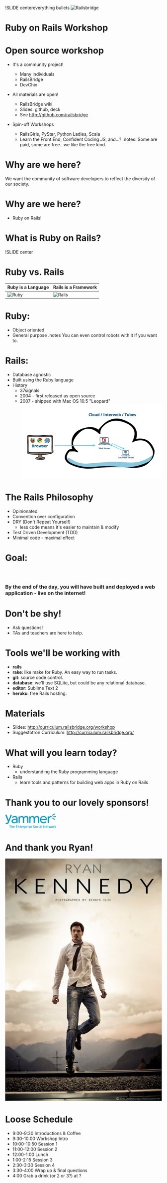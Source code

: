 !SLIDE centereverything bullets
![Railsbridge](img/railsbridge_logo.png)
# Ruby on Rails Workshop

<!SLIDE bullets>

# Open source workshop

* It's a community project!
  * Many individuals
  * RailsBridge
  * DevChix

* All materials are open!
  * RailsBridge wiki
  * Slides: github, deck
  * See <http://github.com/railsbridge>

* Spin-off Workshops
  * RailsGirls, PyStar, Python Ladies, Scala
  * Learn the Front End, Confident Coding JS, and...?
.notes: Some are paid, some are free...we like the free kind.

<!SLIDE bullets>
# Why are we here?
We want the community of software developers to reflect the diversity of our society.

<!SLIDE bullets>
# Why are we here?
* Ruby on Rails!

<!SLIDE bullets>
# What is Ruby on Rails?

!SLIDE center
# Ruby vs. Rails

|Ruby is a Language | Rails is a Framework |
|----|-----|
| <img src="img/ruby-logo.jpg" alt="Ruby" width="250"> | <img src="img/rails_logo.jpg" alt="Rails" width="250"> |

<!SLIDE bullets>
# Ruby:

* Object oriented
* General purpose
.notes You can even control robots with it if you want to.

<!SLIDE bullets>
# Rails:

* Database agnostic
* Built using the Ruby language
* History
  * 37signals
  * 2004 - first released as open source
  * 2007 - shipped with Mac OS 10.5 "Leopard"
![Web Server](img/web_servers.png)

<!SLIDE bullets>
# The Rails Philosophy

* Opinionated
* Convention over configuration
* DRY (Don't Repeat Yourself)
  * less code means it's easier to maintain & modify
* Test Driven Development (TDD)
* Minimal code - maximal effect

<!SLIDE bullets>
# Goal:
### &nbsp;
### By the end of the day, you will have built and deployed a web application - live on the internet!

<!SLIDE bullets>
# Don't be shy!
* Ask questions!
* TAs and teachers are here to help.

<!SLIDE bullets>
# Tools we'll be working with
* **rails**
* **rake**: like make for Ruby. An easy way to run tasks.
* **git**: source code control.
* **database**: we'll use SQLite, but could be any relational database.
* **editor**: Sublime Text 2
* **heroku**: free Rails hosting.

<!SLIDE bullets>
# Materials
* Slides: <http://curriculum.railsbridge.org/workshop>
* Suggestotron Curriculum: <http://curriculum.railsbridge.org/>

<!SLIDE bullets>
# What will you learn today?
* Ruby
  * understanding the Ruby programming language
* Rails
  * learn tools and patterns for building web apps in Ruby on Rails

<!SLIDE bullets>
# Thank you to our lovely sponsors!
![Yammer](img/yammer.png)

<!SLIDE bullets>
# And thank you Ryan!
![Ryan](img/ryan_kennedy.jpg)

<!SLIDE bullets>
# Loose Schedule
* 9:00-9:30 Introductions & Coffee
* 9:30-10:00 Workshop Intro
* 10:00-10:50 Session 1
* 11:00-12:00 Session 2
* 12:00-1:00 Lunch
* 1:00-2:15 Session 3
* 2:30-3:30 Session 4
* 3:30-4:00 Wrap up & final questions
* 4:00 Grab a drink (or 2 or 3?) at ?
